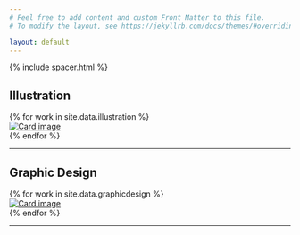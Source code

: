 ```yaml
---
# Feel free to add content and custom Front Matter to this file.
# To modify the layout, see https://jekyllrb.com/docs/themes/#overriding-theme-defaults

layout: default
---
```

<!-- Page Content -->
{% include spacer.html %}
<div class="container">
<h2 class="mb-3">Illustration</h2><a id="illustration"></a>
  <div class="card-columns">
    {% for work in site.data.illustration %}<div class="card">
        <a href="../assets/portfolio/{{ work.file }}" data-toggle="lightbox" data-max-width="800" data-max-height="800" data-gallery="illustration" data-footer="{{ work.info }}">
        <img class="card-img" src="../assets/portfolio/{{ work.file }}" alt="Card image">
        <div class="card-img-overlay d-flex">
        </div>
      </a>
    </div>{% endfor %}
  </div>
</div>
<div class="container mb-5">
<hr>
</div>
<div class="container">
<h2 class="mb-3">Graphic Design</h2><a id="graphicdesign"></a>
  <div class="card-columns">
    {% for work in site.data.graphicdesign %}<div class="card">
        <a href="../assets/portfolio/{{ work.file }}" data-toggle="lightbox" data-max-width="800" data-max-height="800" data-gallery="graphicdesign" data-footer="{{ work.info }}">
        <img class="card-img" src="../assets/portfolio/{{ work.file }}" alt="Card image">
        <div class="card-img-overlay d-flex">
        </div>
      </a>
    </div>{% endfor %}
  </div>
</div>
<div class="container my-5">
<hr>
</div>